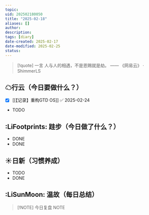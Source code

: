 ```yaml
---
topic: 
uid: 202502180050
title: "2025-02-18"
aliases: []
author: 
description: 
tags: [diary]
date-created: 2025-02-17
date-modified: 2025-02-25
status: 
---
```


> [!quote] 一言
人与人的相遇，不是恩赐就是劫。 —— 《网易云》 · ShimmerLS

## ☁行云（今日要做什么？）

- [x] [[【记录】重构GTD OS]] ✅ 2025-02-24
- TODO

## :LiFootprints: 跬步（今日做了什么？）

- DONE
- DONE

## ☀日新（习惯养成）

- TODO
- DONE

## :LiSunMoon: 温故（每日总结）

> [!NOTE] 今日复盘
> NOTE
